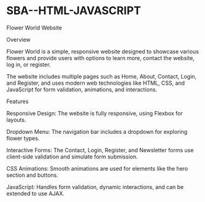 # SBA--HTML-JAVASCRIPT

Flower World Website

Overview

Flower World is a simple, responsive website designed to showcase various flowers and provide users with options to learn more, contact the website, log in, or register. 

The website includes multiple pages such as Home, About, Contact, Login, and Register, and uses modern web technologies like HTML, CSS, and JavaScript for form validation, animations, and interactions.

Features

Responsive Design: The website is fully responsive, using Flexbox for layouts.

Dropdown Menu: The navigation bar includes a dropdown for exploring flower types.

Interactive Forms: The Contact, Login, Register, and Newsletter forms use client-side validation and simulate form submission.

CSS Animations: Smooth animations are used for elements like the hero section and buttons.

JavaScript: Handles form validation, dynamic interactions, and can be extended to use AJAX.
